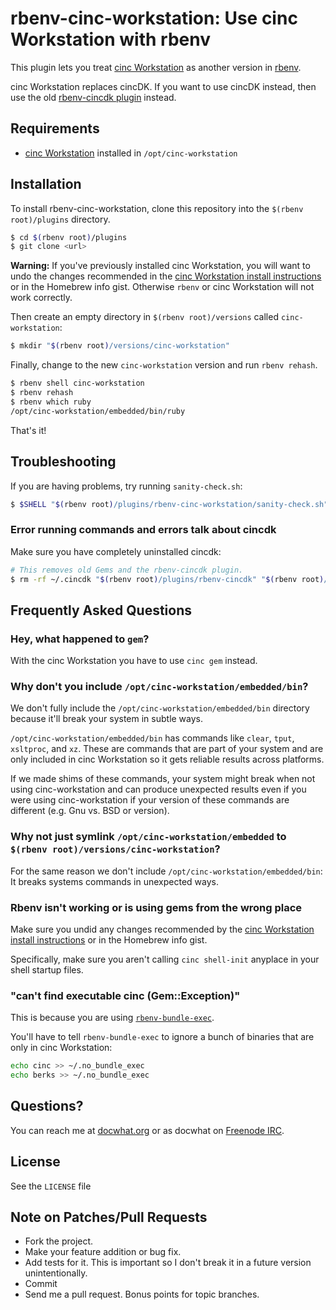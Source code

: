 # rbenv-cinc-workstation: Use cinc Workstation with rbenv

This plugin lets you treat [cinc Workstation](https://downloads.cinc.io/cinc-workstation/) as another version in [rbenv](http://rbenv.org/).

cinc Workstation replaces cincDK. If you want to use cincDK instead, then use the old [rbenv-cincdk plugin](https://github.com/docwhat/rbenv-cincdk) instead.

## Requirements

-   [cinc Workstation](https://downloads.cinc.io/cinc-workstation/) installed in `/opt/cinc-workstation`

## Installation

To install rbenv-cinc-workstation, clone this repository into the `$(rbenv root)/plugins` directory.

```sh
$ cd $(rbenv root)/plugins
$ git clone <url>
```

**Warning:** If you've previously installed cinc Workstation, you will want to undo the changes recommended in the [cinc Workstation install instructions](https://docs.cinc.io/install_dk.html#set-system-ruby) or in the Homebrew info gist. Otherwise `rbenv` or cinc Workstation will not work correctly.

Then create an empty directory in `$(rbenv root)/versions` called `cinc-workstation`:

```sh
$ mkdir "$(rbenv root)/versions/cinc-workstation"
```

Finally, change to the new `cinc-workstation` version and run `rbenv rehash`.

```sh
$ rbenv shell cinc-workstation
$ rbenv rehash
$ rbenv which ruby
/opt/cinc-workstation/embedded/bin/ruby
```

That's it!

## Troubleshooting

If you are having problems, try running `sanity-check.sh`:

```sh
$ $SHELL "$(rbenv root)/plugins/rbenv-cinc-workstation/sanity-check.sh"
```

### Error running commands and errors talk about cincdk

Make sure you have completely uninstalled cincdk:

```sh
# This removes old Gems and the rbenv-cincdk plugin.
$ rm -rf ~/.cincdk "$(rbenv root)/plugins/rbenv-cincdk" "$(rbenv root)/versions/cincdk"
```

## Frequently Asked Questions

### Hey, what happened to `gem`?

With the cinc Workstation you have to use `cinc gem` instead.

### Why don't you include `/opt/cinc-workstation/embedded/bin`?

We don't fully include the `/opt/cinc-workstation/embedded/bin` directory because it'll break your system in subtle ways.

`/opt/cinc-workstation/embedded/bin` has commands like `clear`, `tput`, `xsltproc`, and `xz`. These are commands that are part of your system and are only included in cinc Workstation so it gets reliable results across platforms.

If we made shims of these commands, your system might break when not using cinc-workstation and can produce unexpected results even if you were using cinc-workstation if your version of these commands are different (e.g. Gnu vs. BSD or version).

### Why not just symlink `/opt/cinc-workstation/embedded` to `$(rbenv root)/versions/cinc-workstation`?

For the same reason we don't include `/opt/cinc-workstation/embedded/bin`: It breaks systems commands in unexpected ways.

### Rbenv isn't working or is using gems from the wrong place

Make sure you undid any changes recommended by the [cinc Workstation install instructions](https://docs.cinc.io/install_dk.html#set-system-ruby) or in the Homebrew info gist.

Specifically, make sure you aren't calling `cinc shell-init` anyplace in your shell startup files.

### "can't find executable cinc (Gem::Exception)"

This is because you are using [`rbenv-bundle-exec`](https://github.com/maljub01/rbenv-bundle-exec).

You'll have to tell `rbenv-bundle-exec` to ignore a bunch of binaries that are only in cinc Workstation:

```sh
echo cinc >> ~/.no_bundle_exec
echo berks >> ~/.no_bundle_exec
```

## Questions?

You can reach me at [docwhat.org](https://docwhat.org/email/) or as docwhat on [Freenode IRC](https://freenode.net/).

## License

See the `LICENSE` file

## Note on Patches/Pull Requests

-   Fork the project.
-   Make your feature addition or bug fix.
-   Add tests for it. This is important so I don't break it in a future version unintentionally.
-   Commit
-   Send me a pull request. Bonus points for topic branches.
